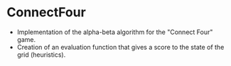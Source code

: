 # ConnectFour

- Implementation of the alpha-beta algorithm for the "Connect Four" game.
- Creation of an evaluation function that gives a score to the state of the grid (heuristics).
